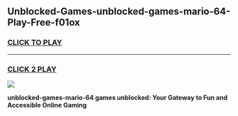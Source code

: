 
## Unblocked-Games-unblocked-games-mario-64-Play-Free-f01ox
<h3>
<a href="https://premium76.site?title=unblocked-games-mario-64&ref=10A">CLICK TO PLAY</a></h3>
<hr>

<h3>
<a href="https://premium76.site?title=unblocked-games-mario-64&ref=10A">CLICK 2 PLAY</a>
  
</h3>

<a href="https://premium76.site?title=unblocked-games-mario-64&ref=10A"><img src="https://clearcache.store/games.png"></a>


**unblocked-games-mario-64 games unblocked: Your Gateway to Fun and Accessible Online Gaming**
